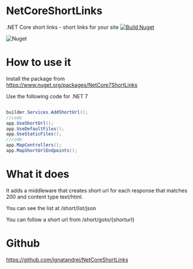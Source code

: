 
# NetCoreShortLinks

.NET Core short links -  short links for your site
[![Build Nuget](https://github.com/ignatandrei/NetCoreShortLinks/actions/workflows/dotnet.yml/badge.svg?branch=main)](https://github.com/ignatandrei/NetCoreShortLinks/actions/workflows/dotnet.yml)

![Nuget](https://img.shields.io/nuget/dt/NetCore7ShortLinks?label=NetCore7ShortLinks&style=for-the-badge)


# How to use it

Install the package from https://www.nuget.org/packages/NetCore7ShortLinks

Use the following code for .NET 7

```csharp

builder.Services.AddShortUrl();
//code
app.UseShortUrl();
app.UseDefaultFiles();
app.UseStaticFiles();
//code
app.MapControllers();
app.MapShortUrlEndpoints();

```

# What it does

It adds a middleware that creates short url for each response that matches 200 and content type text/html. 

You can see the list at /short/list/json

You can follow a short url from /short/goto/{shorturl}

# Github

https://github.com/ignatandrei/NetCoreShortLinks
